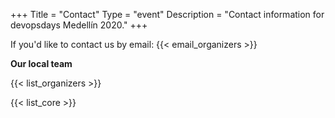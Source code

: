 +++
Title = "Contact"
Type = "event"
Description = "Contact information for devopsdays Medellín 2020."
+++

If you'd like to contact us by email: {{< email_organizers >}}

**Our local team**

{{< list_organizers >}}


{{< list_core >}}
